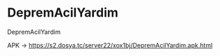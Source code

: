 # DepremAcilYardim
DepremAcilYardim

APK -> https://s2.dosya.tc/server22/xox1bj/DepremAcilYardim.apk.html
